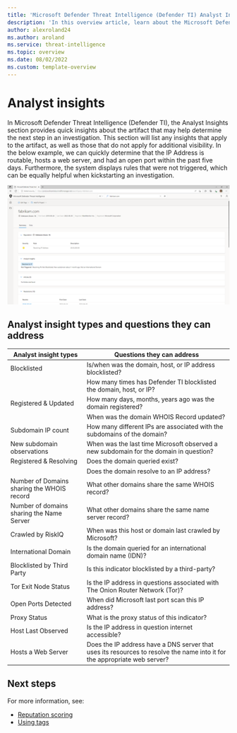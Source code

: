 ```yaml
--- 
title: 'Microsoft Defender Threat Intelligence (Defender TI) Analyst Insights'
description: 'In this overview article, learn about the Microsoft Defender Threat Intelligence (Defender TI)’s analyst insights feature.'
author: alexroland24
ms.author: aroland
ms.service: threat-intelligence 
ms.topic: overview
ms.date: 08/02/2022
ms.custom: template-overview 
---
```


# Analyst insights

In Microsoft Defender Threat Intelligence (Defender TI), the Analyst Insights section provides quick insights about the artifact that may help determine the next step in an investigation. This section will list any insights that apply to the artifact, as well as those that do not apply for additional visibility. In the below example, we can quickly determine that the IP Address is routable, hosts a web server, and had an open port within the past five days. Furthermore, the system displays rules that were not triggered, which can be equally helpful when kickstarting an investigation.

![](media/analystInsightsEdgeScreenshot.png)

## Analyst insight types and questions they can address

| Analyst insight types                      | Questions they can address                                                                                                |
|--------------------------------------------|---------------------------------------------------------------------------------------------------------------------------|
| Blocklisted                                | Is/when was the domain, host, or IP address blocklisted?                                                                  |
|                                            | How many times has Defender TI blocklisted the domain, host, or IP?                                                            |
| Registered & Updated                       | How many days, months, years ago was the domain registered?                                                               |
|                                            | When was the domain WHOIS Record updated?                                                                                 |
| Subdomain IP count                         | How many different IPs are associated with the subdomains of the domain?                                                  |
| New subdomain observations                 | When was the last time Microsoft observed a new subdomain for the domain in question?                                     |
| Registered & Resolving | Does the domain queried exist?                                                                                            |
|                                            | Does the domain resolve to an IP address?                                                                                 |
| Number of Domains sharing the WHOIS record | What other domains share the same WHOIS record?                                                                           |
| Number of domains sharing the Name Server  | What other domains share the same name server record?                                                                     |
| Crawled by RiskIQ                          | When was this host or domain last crawled by Microsoft?                                                                   |
| International Domain                       | Is the domain queried for an international domain name (IDN)?                                                             |
| Blocklisted by Third Party                 | Is this indicator blocklisted by a third-party?                                                                           |
| Tor Exit Node Status                       | Is the IP address in questions associated with The Onion Router Network (Tor)?                                            |
| Open Ports Detected                        | When did Microsoft last port scan this IP address?                                                                        |
| Proxy Status                               | What is the proxy status of this indicator?                                                                               |
| Host Last Observed                         | Is the IP address in question internet accessible?                                                                        |
| Hosts a Web Server                         | Does the IP address have a DNS server that uses its resources to resolve the name into it for the appropriate web server? |

## Next steps

For more information, see:

- [Reputation scoring](reputation-scoring.md)
- [Using tags](using-tags.md)